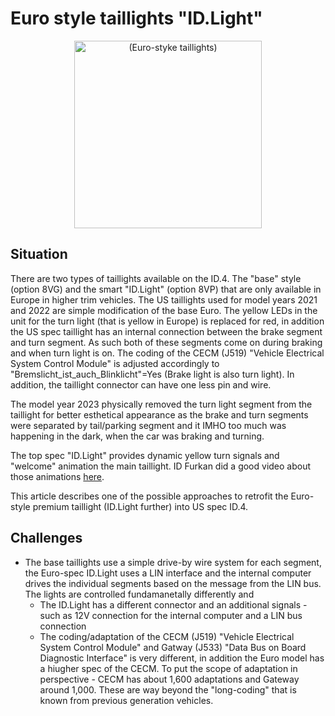 # Euro style taillights "ID.Light"
<div align="center">
  <img src="https://user-images.githubusercontent.com/107234448/183325196-1d971dd4-d042-40c1-9f65-0b1fc437ba41.jpeg" alt="(Euro-styke taillights)" width="300px">
</div>

## Situation
There are two types of taillights available on the ID.4. The "base" style (option 8VG) and the smart "ID.Light" (option 8VP) that are only available in Europe in higher trim vehicles. The US taillights used for model years 2021 and 2022 are simple modification of the base Euro. The yellow LEDs in the unit for the turn light (that is yellow in Europe) is replaced for red, in addition the US spec taillight has an internal connection between the brake segment and turn segment. As such both of these segments come on during braking and when turn light is on. The coding of the CECM (J519) "Vehicle Electrical System Control Module" is adjusted accordingly to "Bremslicht_ist_auch_Blinklicht"=Yes (Brake light is also turn light). In addition, the taillight connector can have one less pin and wire.

The model year 2023 physically removed the turn light segment from the taillight for better esthetical appearance as the brake and turn segments were separated by tail/parking segment and it IMHO too much was happening in the dark, when the car was braking and turning.

The top spec "ID.Light" provides dynamic yellow turn signals and "welcome" animation the main taillight. ID Furkan did a good video about those animations [here]([url](https://www.youtube.com/watch?v=KCvncdPqyN0)).

This article describes one of the possible approaches to retrofit the Euro-style premium taillight (ID.Light further) into US spec ID.4.

## Challenges
- The base taillights use a simple drive-by wire system for each segment, the Euro-spec ID.Light uses a LIN interface and the internal computer drives the individual segments based on the message from the LIN bus. The lights are controlled fundamanetally differently and 
  - The ID.Light has a different connector and an additional signals - such as 12V connection for the internal computer and a LIN bus connection
  - The coding/adaptation of the CECM (J519) "Vehicle Electrical System Control Module" and Gatway (J533) "Data Bus on Board Diagnostic Interface" is very different, in addition the Euro model has a hiugher spec of the CECM. To put the scope of adaptation in perspective - CECM has about 1,600 adaptations and Gateway around 1,000. These are way beyond the "long-coding" that is known from previous generation vehicles.


